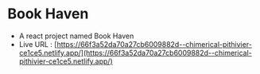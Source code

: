 # Book Haven
+ A react project named Book Haven
+ Live URL : [https://66f3a52da70a27cb6009882d--chimerical-pithivier-ce1ce5.netlify.app/](https://66f3a52da70a27cb6009882d--chimerical-pithivier-ce1ce5.netlify.app/)
